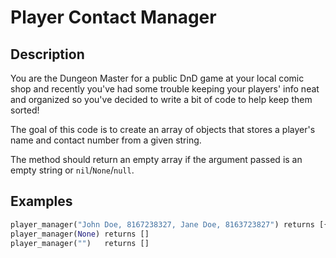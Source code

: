 # Player Contact Manager

## Description

You are the Dungeon Master for a public DnD game at your local comic shop and recently you've had some trouble keeping your players' info neat and organized so you've decided to write a bit of code to help keep them sorted!

The goal of this code is to create an array of objects that stores a player's name and contact number from a given string.

The method should return an empty array if the argument passed is an empty string or `nil`/`None`/`null`.

## Examples

```python
player_manager("John Doe, 8167238327, Jane Doe, 8163723827") returns [{"player": "John Doe", "contact": 8167238327}, {"player": "Jane Doe", "contact": 8163723827}]
player_manager(None) returns []
player_manager("")   returns []
```
